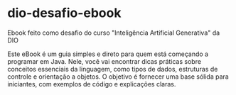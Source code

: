 # dio-desafio-ebook
Ebook feito como desafio do curso "Inteligência Artificial Generativa" da DIO

Este eBook é um guia simples e direto para quem está começando a programar em Java. Nele, você vai encontrar dicas práticas sobre conceitos essenciais da linguagem, como tipos de dados, estruturas de controle e orientação a objetos. O objetivo é fornecer uma base sólida para iniciantes, com exemplos de código e explicações claras.
